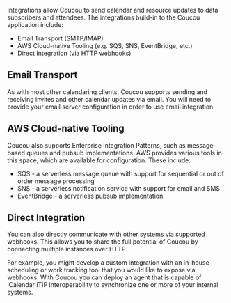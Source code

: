 Integrations allow Coucou to send calendar and resource updates to data subscribers and attendees.
The integrations build-in to the Coucou application include:

* Email Transport (SMTP/IMAP)
* AWS Cloud-native Tooling (e.g. SQS, SNS, EventBridge, etc.)
* Direct Integration (via HTTP webhooks)

## Email Transport

As with most other calendaring clients, Coucou supports sending and receiving invites and other calendar
updates via email. You will need to provide your email server configuration in order to use email
integration.

## AWS Cloud-native Tooling

Coucou also supports Enterprise Integration Patterns, such as message-based queues and pubsub implementations.
AWS provides various tools in this space, which are available for configuration. These include:

* SQS - a serverless message queue with support for sequential or out of order message processing
* SNS - a serverless notification service with support for email and SMS
* EventBridge - a serverless pubsub implementation

## Direct Integration

You can also directly communicate with other systems via supported webhooks. This allows you to share
the full potential of Coucou by connecting multiple instances over HTTP.

For example, you might develop a custom integration with an in-house scheduling or work tracking tool
that you would like to expose via webhooks. With Coucou you can deploy an agent that is capable of
iCalendar iTIP interoperability to synchronize one or more of your internal systems.
